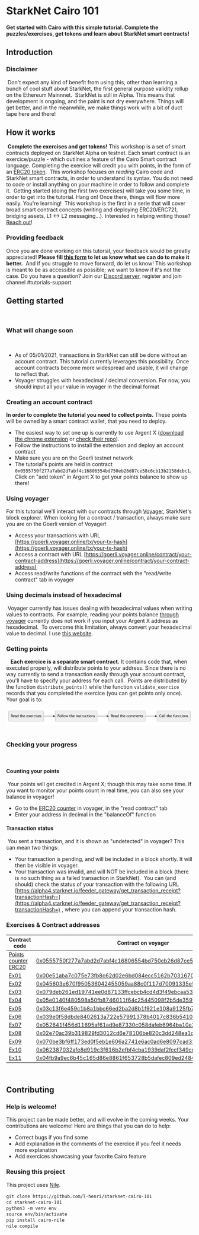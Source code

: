 # StarkNet Cairo 101
**Get started with Cairo with this simple tutorial. 
Complete the puzzles/exercises, get tokens and learn about StarkNet smart contracts!**
​
## Introduction
### Disclaimer
​
Don't expect any kind of benefit from using this, other than learning a bunch of cool stuff about StarkNet, the first general purpose validity rollup on the Ethereum Mainnnet.
​
StarkNet is still in Alpha. This means that development is ongoing, and the paint is not dry everywhere. Things will get better, and in the meanwhile, we make things work with a bit of duct tape here and there!
​
## How it works
​
**Complete the exercises and get tokens!**
This workshop is a set of smart contracts deployed on StarkNet Alpha on testnet. 
Each smart contract is an exercice/puzzle - which outlines a feature of the Cairo Smart contract language. 
Completing the exercice will credit you with points, in the form of an [ERC20 token](contracts/token/TDERC20.cairo).
​
This workshop focuses on *reading* Cairo code and StarkNet smart contracts, in order to understand its syntax. 
You do not need to code or install anything on your machine in order to follow and complete it. 
​
Getting started (doing the first two exercises) will take you some time, in order to get into the tutorial. Hang on! Once there, things will flow more easily. You're learning!
​
This workshop is the first in a serie that will cover broad smart contract concepts (writing and deploying ERC20/ERC721, bridging assets, L1 <-> L2 messaging...). 
Interested in helping writing those? [Reach out](https://twitter.com/HenriLieutaud)!
​
### Providing feedback
Once you are done working on this tutorial, your feedback would be greatly appreciated! 
**Please fill [this form](https://forms.reform.app/starkware/untitled-form-4/kaes2e) to let us know what we can do to make it better.** 
​
And if you struggle to move forward, do let us know! This workshop is meant to be as accessible as possible; we want to know if it's not the case.
​
Do you have a question? Join our [Discord server](https://discord.gg/YHz7drT3), register and join channel #tutorials-support
​
## Getting started
​
​
### What will change soon
​
-   As of 05/01/2021, transactions in StarkNet can still be done without an account contract. This tutorial currently leverages this possibility. Once account contracts become more widespread and usable, it will change to reflect that.
-   Voyager struggles with hexadecimal / decimal conversion. For now, you should input all your value in voyager in the decimal format
​
### Creating an account contract
**In order to complete the tutorial you need to collect points.** These points will be owned by a smart contract wallet, that you need to deploy.
-   The easiest way to set one up is currently to use Argent X ([download the chrome extension](https://chrome.google.com/webstore/detail/argent-x-starknet-wallet/dlcobpjiigpikoobohmabehhmhfoodbb/)  or  [check their repo](https://github.com/argentlabs/argent-x)).
-   Follow the instructions to install the extension and deploy an account contract
-   Make sure you are on the Goerli testnet network
-   The tutorial's points are held in contract  `0x0555750f277a7abd2d7abf4c16806554bd750eb26d87ce58c6cb13b2158dcbc1`. Click on "add token" in Argent X to get your points balance to show up there!
​
### Using voyager
For this tutorial we'll interact with our contracts through [Voyager](https://goerli.voyager.online/), StarkNet's block explorer. 
When looking for a contract / transaction, always make sure you are on the Goerli version of Voyager!
-   Access your transactions with URL  [https://goerli.voyager.online/tx/your-tx-hash](https://goerli.voyager.online/tx/your-tx-hash)
-   Access a contract with URL  [https://goerli.voyager.online/contract/your-contract-address](https://goerli.voyager.online/contract/your-contract-address)
-   Access read/write functions of the contract with the "read/write contract" tab in voyager
​
### Using decimals instead of hexadecimal
​
Voyager currently has issues dealing with hexadecimal values when writing values to contracts.
​
For example, reading your points balance  [through voyager](https://goerli.voyager.online/contract/0x0555750f277a7abd2d7abf4c16806554bd750eb26d87ce58c6cb13b2158dcbc1#readContract)  currently does not work if you input your Argent X address as hexadecimal.
​
To overcome this limitation, always convert your hexadecimal value to decimal. I use  [this website](https://www.rapidtables.com/convert/number/hex-to-decimal.html).
​
​
### Getting points
​
​
​
**Each exercice is a separate smart contract.** It contains code that, when executed properly, will distribute points to your address. Since there is no way currently to send a transaction easily through your account contract, you'll have to specify your address for each call.
​
Points are distributed by the function `distribute_points()` while the function `validate_exercice` records that you completed the exercice (you can get points only once). Your goal is to: 

![Graph](assets/diagram.png)
​
​
​
### Checking your progress
​
#### Counting your points
​
Your points will get credited in Argent X; though this may take some time. If you want to monitor your points count in real time, you can also see your balance in voyager!
​
-   Go to the  [ERC20 counter](https://goerli.voyager.online/contract/0x0555750f277a7abd2d7abf4c16806554bd750eb26d87ce58c6cb13b2158dcbc1#readContract)  in voyager, in the "read contract" tab
-   Enter your address in decimal in the "balanceOf" function
​
#### [](https://github.com/l-henri/starknet-cairo-101/blob/main/README.md#transaction-status)Transaction status
​
You sent a transaction, and it is shown as "undetected" in voyager? This can mean two things:
​
-   Your transaction is pending, and will be included in a block shortly. It will then be visible in voyager.
-   Your transaction was invalid, and will NOT be included in a block (there is no such thing as a failed transaction in StarkNet).
​
You can (and should) check the status of your transaction with the following URL  [https://alpha4.starknet.io/feeder_gateway/get_transaction_receipt?transactionHash=](https://alpha4.starknet.io/feeder_gateway/get_transaction_receipt?transactionHash=)  , where you can append your transaction hash.
​
### Exercises & Contract addresses 
|Contract code|Contract on voyager|
|---|---|
|[Points counter ERC20](contracts/token/TDERC20.cairo)|[0x0555750f277a7abd2d7abf4c16806554bd750eb26d87ce58c6cb13b2158dcbc1](https://goerli.voyager.online/contract/0x0555750f277a7abd2d7abf4c16806554bd750eb26d87ce58c6cb13b2158dcbc1)|
|[Ex01](contracts/ex01.cairo)|[0x00e51aba7c075e73fb8c62d02e6bd084ecc5162b70316707b6bc4fbd7de84d26](https://goerli.voyager.online/contract/0x00e51aba7c075e73fb8c62d02e6bd084ecc5162b70316707b6bc4fbd7de84d26)|
|[Ex02](contracts/ex02.cairo)|[0x045603e670f950536042455059aa88c0f117d70091335e5bd18fbda42e9a27f2](https://goerli.voyager.online/contract/0x045603e670f950536042455059aa88c0f117d70091335e5bd18fbda42e9a27f2)|
|[Ex03](contracts/ex03.cairo)|[0x079deb261ed19741ee0d87133ffcebcb4cd4d3f49ebcaa530f5d950d0aecd26d](https://goerli.voyager.online/contract/0x079deb261ed19741ee0d87133ffcebcb4cd4d3f49ebcaa530f5d950d0aecd26d)|
|[Ex04](contracts/ex04.cairo)|[0x05e0140f480598a50fb8746011f64c25445098f2b5de359f28fe0acd764702de](https://goerli.voyager.online/contract/0x05e0140f480598a50fb8746011f64c25445098f2b5de359f28fe0acd764702de)|
|[Ex05](contracts/ex05.cairo)|[0x03c13f6e459c1b8a1bbc66ed2ba2d8b1f921e108a9125fb758147dca2e6caf0d](https://goerli.voyager.online/contract/0x03c13f6e459c1b8a1bbc66ed2ba2d8b1f921e108a9125fb758147dca2e6caf0d)|
|[Ex06](contracts/ex06.cairo)|[0x039e0f58dbde8402613a722e57991378b4017c836b5410d4c1c7056f6150c8d6](https://goerli.voyager.online/contract/0x039e0f58dbde8402613a722e57991378b4017c836b5410d4c1c7056f6150c8d6)|
|[Ex07](contracts/ex07.cairo)|[0x052641f456d11695af61ad9e87330c058dafeb6964ba10e2cb2ba60c55eaf80b](https://goerli.voyager.online/contract/0x052641f456d11695af61ad9e87330c058dafeb6964ba10e2cb2ba60c55eaf80b)|
|[Ex08](contracts/ex08.cairo)|[0x02e70ac39b319829fd3012cd6e78106be820c3dd248ea1c04b4be6017c83f455](https://goerli.voyager.online/contract/0x02e70ac39b319829fd3012cd6e78106be820c3dd248ea1c04b4be6017c83f455)|
|[Ex09](contracts/ex09.cairo)|[0x070be3bf6ff173ed0f5eb1e606a2741e6ac0ad6e8097cad314a0f875232c6fcc](https://goerli.voyager.online/contract/0x070be3bf6ff173ed0f5eb1e606a2741e6ac0ad6e8097cad314a0f875232c6fcc)|
|[Ex10](contracts/ex10.cairo)|[0x062387032afe8d919c3f616b2efbf4cba1939daf2fccf349cc9a8df51c1a6063](https://goerli.voyager.online/contract/0x062387032afe8d919c3f616b2efbf4cba1939daf2fccf349cc9a8df51c1a6063)|
|[Ex11](contracts/ex11.cairo)|[0x04fb9a9ec6b45c165d86e8861f653728b5dafec809ed248496e4074ec08c3f93](https://goerli.voyager.online/contract/0x04fb9a9ec6b45c165d86e8861f653728b5dafec809ed248496e4074ec08c3f93)|
​
​
## Contributing
### Help is welcome!
This project can be made better, and will evolve in the coming weeks. Your contributions are welcome! Here are things that you can do to help:
- Correct bugs if you find some
- Add explanation in the comments of the exercice if you feel it needs more explanation
- Add exercices showcasing your favorite Cairo feature
​
### Reusing this project
This project uses [Nile](https://github.com/OpenZeppelin/nile).
```
git clone https://github.com/l-henri/starknet-cairo-101
cd starknet-cairo-101
python3 -m venv env
source env/bin/activate
pip install cairo-nile
nile compile
```